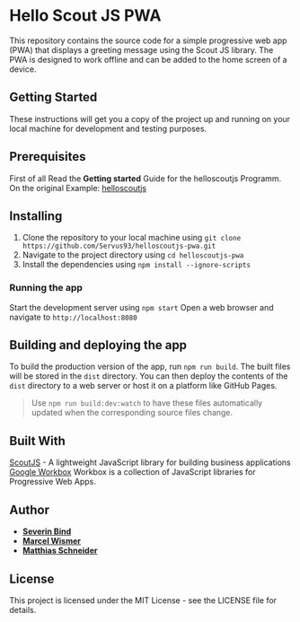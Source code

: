 # Hello Scout JS PWA
This repository contains the source code for a simple progressive web app (PWA) that displays a greeting message using the Scout JS library. The PWA is designed to work offline and can be added to the home screen of a device.

## Getting Started
These instructions will get you a copy of the project up and running on your local machine for development and testing purposes.

## Prerequisites
First of all Read the **Getting started** Guide for the helloscoutjs Programm. On the original Example: [helloscoutjs](https://eclipsescout.github.io/22.0/helloscout-js.html)

## Installing
1. Clone the repository to your local machine using `git clone https://github.com/Servus93/helloscoutjs-pwa.git`
2. Navigate to the project directory using `cd helloscoutjs-pwa`
3. Install the dependencies using ```npm install --ignore-scripts```
### Running the app
Start the development server using `npm start`
Open a web browser and navigate to `http://localhost:8080`
## Building and deploying the app
To build the production version of the app, run `npm run build`. The built files will be stored in the `dist` directory. You can then deploy the contents of the `dist` directory to a web server or host it on a platform like GitHub Pages.
> Use `npm run build:dev:watch` to have these files automatically updated when the corresponding source files change.

## Built With
[ScoutJS](https://www.eclipse.org/scout/) - A lightweight JavaScript library for building business applications\
[Google Workbox](https://github.com/GoogleChrome/workbox) Workbox is a collection of JavaScript libraries for Progressive Web Apps.
## Author
- **[Severin Bind](https://github.com/Servus93)**
- **[Marcel Wismer](https://github.com/mawismer)**
- **[Matthias Schneider](https://github.com/githubmurksi)**
## License
This project is licensed under the MIT License - see the LICENSE file for details.

